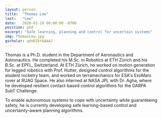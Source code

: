 ```yaml
---
layout: person
title:  "Thomas Lew"
last:   "Lew"
date:   2020-03-19 00:00:00 -0700
position: phd
excerpt: "Safe learning, planning and control for uncertain systems"
img: ThomasLew.jpg
gscholar: qdnDZkYAAAAJ
---
```


Thomas is a Ph.D. student in the Department of Aeronautics and Astronautics. He completed his M.Sc. in Robotics at ETH Zürich and his B.Sc. at EPFL, Switzerland. At ETH Zürich, he worked on motion generation for legged robotics with Prof. Hutter, designed control algorithms for the student rocketry team, and worked on terramechanics for ESA's ExoMars rover at RUAG Space. He also interned at NASA JPL with Dr. Agha, where he developed resilient contact-based control algorithms for the DARPA SubT Challenge.

To enable autonomous systems to cope with uncertainty while guaranteeing safety, he is currently developing safe learning-based control and uncertainty-aware planning algorithms.
